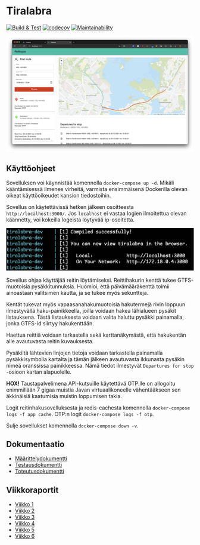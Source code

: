 # Tiralabra

[![Build & Test](https://github.com/FinThunderstorm/tiralabra/actions/workflows/main.yml/badge.svg)](https://github.com/FinThunderstorm/tiralabra/actions/workflows/main.yml) [![codecov](https://codecov.io/gh/FinThunderstorm/tiralabra/branch/master/graph/badge.svg?token=agzbQdgG0v)](https://codecov.io/gh/FinThunderstorm/tiralabra) [![Maintainability](https://api.codeclimate.com/v1/badges/ba0b31f0815473265922/maintainability)](https://codeclimate.com/github/FinThunderstorm/tiralabra/maintainability)

![UI](./docs/media/ui.png)

## Käyttöohjeet

Sovelluksen voi käynnistää komennolla `docker-compose up -d`. Mikäli kääntämisessä ilmenee virheitä, varmista ensimmäisenä Dockerilla olevan oikeat käyttöoikeudet kansion tiedostoihin.

Sovellus on käytettävissä hetken jälkeen osoitteesta `http://localhost:3000/`. Jos `localhost` ei vastaa logien ilmoitettua olevan käännetty, voi kokeilla logeista löytyvää ip-osoitetta.

![ip](./docs/media/ip.png)

Sovellus ohjaa käyttäjää reitin löytämiseksi. Reittihakurin kenttä tukee GTFS-muotoisia pysäkkitunnuksia. Huomioi, että päivämääräkenttä toimii ainoastaan valitsimen kautta, ja se tukee myös sekuntteja.

Kentät tukevat myös vapaasanahakumuotoisia hakutermejä rivin loppuun ilmestyvällä haku-painikkeella, joilla voidaan hakea lähialueen pysäkit listauksena. Tästä listauksesta voidaan valita haluttu pysäkki painamalla, jonka GTFS-id siirtyy hakukenttään.

Haettua reittiä voidaan tarkastella sekä karttanäkymästä, että hakukentän alle avautuvasta reitin kuvauksesta.

Pysäkiltä lähtevien linjojen tietoja voidaan tarkastella painamalla pysäkkisymbolia kartalta ja tämän jälkeen avautuvasta ikkunasta pysäkin nimeä oranssissa painikkeessa. Nämä tiedot ilmestyvät `Departures for stop` -osioon kartan alapuolelle.

**HOX!** Taustapalvelimena API-kutsuille käytettävä OTP:lle on allogoitu enimmillään 7 gigaa muistia Javan virtuaalikoneelle vähentääkseen sen äkkinäisiä kaatumisia muistin loppumisen takia.

Logit reitinhakusovelluksesta ja redis-cachesta komennolla `docker-compose logs -f app cache`.
OTP:n logit `docker-compose logs -f otp`.

Sulje sovellukset komennolla `docker-compose down -v`.

## Dokumentaatio

-   [Määrittelydokumentti](./docs/maarittelydokumentti.md)
-   [Testausdokumentti](./docs/testausdokumentti.md)
-   [Toteutusdokumentti](./docs/toteutusdokumentti.md)

## Viikkoraportit

-   [Viikko 1](./docs/viikkoraportit/viikko1.md)
-   [Viikko 2](./docs/viikkoraportit/viikko2.md)
-   [Viikko 3](./docs/viikkoraportit/viikko3.md)
-   [Viikko 4](./docs/viikkoraportit/viikko4.md)
-   [Viikko 5](./docs/viikkoraportit/viikko5.md)
-   [Viikko 6](./docs/viikkoraportit/viikko6.md)
